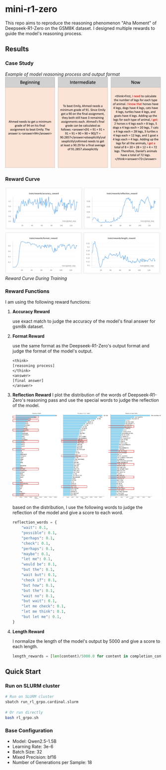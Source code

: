 # mini-r1-zero

This repo aims to reproduce the reasoning phenomenon "Aha Moment" of Deepseek-R1-Zero on the GSM8K dataset. I designed multiple rewards to guide the model's reasoning process.



## Results

### Case Study
*Example of model reasoning process and output format*
![Case Study](./img/case.png)

### Reward Curve
![Reward Curve During Training](./img/reward.png)
*Reward Curve During Training*




### Reward Functions

I am using the following reward functions:


1. **Accuracy Reward**

    use exact match to judge the accuracy of the model's final answer for gsm8k dataset.


2. **Format Reward**

    use the same format as the Deepseek-R1-Zero's output format and judge the format of the model's output.
    ```
    <think>
    [reasoning process]
    </think>
    <answer>
    [final answer]
    </answer>
    ```

3. **Reflection Reward**
    I plot the distribution of the words of Deepseek-R1-Zero's reasoning pass and use the special words to judge the reflection of the model.

    ![Word Distribution](./img/word_distribution.png)

    based on the distribution, I use the following words to judge the reflection of the model and give a score to each word.
    ```python
    reflection_words = {
        "wait": 0.1,
        "possible": 0.1,
        "perhaps": 0.1,
        "check": 0.1,
        "perhaps": 0.1,
        "maybe": 0.1,
        "let me": 0.1,
        "would be": 0.1,
        "but the": 0.1,
        "wait but": 0.1,
        "check if": 0.1,
        "but how": 0.1,
        "but the": 0.1,
        "wait no": 0.1,
        "but wait": 0.1,
        "let me check": 0.1,
        "let me think": 0.1,
        "but let me": 0.1,
    }
    ```

   
4. **Length Reward**

    I normalize the length of the model's output by 5000 and give a score to each length.

    ```python
    length_rewards = [len(content)/5000.0 for content in completion_contents]
    ```





## Quick Start

### Run on SLURM cluster
```bash
# Run on SLURM cluster
sbatch run_rl_grpo.cardinal.slurm

# Or run directly
bash rl_grpo.sh
```

### Base Configuration
- Model: Qwen2.5-1.5B
- Learning Rate: 3e-6
- Batch Size: 32
- Mixed Precision: bf16
- Number of Generations per Sample: 18

